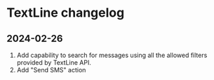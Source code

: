 # TextLine changelog

## 2024-02-26

1. Add capability to search for messages using all the allowed filters provided by TextLine API.
2. Add "Send SMS" action

